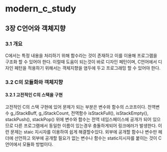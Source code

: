 # modern_c_study

## 3장 C언어와 객체지향
### 3.1 개요
C에서는 특정 내용을 처리하기 위해 함수라는 것이 존재하고 이를 이용해 프로그램을 구조화 할 수 있어야 한다.
이럴때 도움이 되는것이 바로 디자인 페턴이며, C언어에서 디자인 페턴을 적용하기 위해서는 객체지향을 염두에 두고 프로그래밍 할 수 있어야 한다.

### 3.2 C의 모듈화와 객체지향
#### 3.2.1 고전적인 C의 스택을 구현
고전적인 C의 스택 구현에 있어 문제가 되는 부분은 변수와 함수의 스코프이다.
전역변수 g_iStackBuff, g_iStackCount, 전역함수 isStackFull(), isStackEmpty(), stackPush(), stackPop()
위에 변수와 함수는 전역 네임스페이스에 공개가 되어 있으므로 다른 프로그램에서 동일한 이름이 있는경우 충돌하게되어 링크에러가 발생한다.
이런 문제는 staic 지시자를 이용하여 쉽게 해결할수있다. 
외부에 공개할 함수나 변수만 헤더에 선언하고 외부에 공개할 필요가 없는 변수나 함수는 static지시자를 붙이는 것이 C언어에서 모듈화 방법이다.